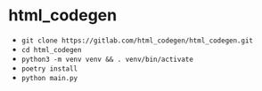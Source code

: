 # html_codegen

- `git clone https://gitlab.com/html_codegen/html_codegen.git`
- `cd html_codegen`
- `python3 -m venv venv && . venv/bin/activate`
- `poetry install`
- `python main.py`
